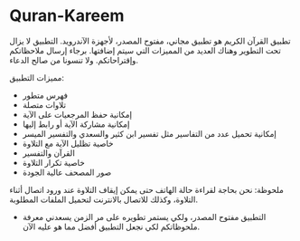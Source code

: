 # Quran-Kareem
تطبيق القرآن الكريم هو تطبيق مجاني، مفتوح المصدر، لأجهزة الآندرويد. التطبيق لا يزال تحت التطوير وهناك العديد من المميزات التي سيتم إضافتها.
برجاء إرسال ملاحظاتكم وإقتراحاتكم. ولا تنسونا من صالح الدعاء.

مميزات التطبيق:
- فهرس متطور
- تلاوات متصلة
- إمكانية حفظ المرجعيات على الآية
- إمكانية مشاركة الآية أو رابط إليها
- إمكانية تحميل عدد من التفاسير مثل تفسير ابن كثير والسعدي والتفسير الميسر
- خاصية تظليل الآية مع التلاوة
- القرآن والتفسير
- خاصية تكرار التلاوة
- صور المصحف عالية الجودة

ملحوظة: نحن بحاجة لقراءة حالة الهاتف حتى يمكن إيقاف التلاوة عند ورود اتصال أثناء التلاوة، وكذلك للاتصال بالانترنت لتحميل الملفات المطلوبة.

- التطبيق مفتوح المصدر، ولكي يستمر تطويره على مر الزمن يسعدني معرفة ملحوظاتكم لكي نجعل التطبيق أفضل مما هو عليه الآن.
